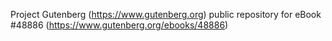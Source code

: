 Project Gutenberg (https://www.gutenberg.org) public repository for eBook #48886 (https://www.gutenberg.org/ebooks/48886)
